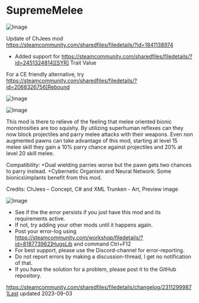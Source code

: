 # SupremeMelee

![Image](https://i.imgur.com/buuPQel.png)

Update of ChJees mod
https://steamcommunity.com/sharedfiles/filedetails/?id=1841138974

- Added support for https://steamcommunity.com/sharedfiles/filedetails/?id=2451324814][SYR] Trait Value

For a CE friendly alternative, try https://steamcommunity.com/sharedfiles/filedetails/?id=2068326756]Rebound

![Image](https://i.imgur.com/pufA0kM.png)

	
![Image](https://i.imgur.com/Z4GOv8H.png)

This mod is there to relieve of the feeling that melee oriented bionic monstrosities are too squishy. By utilizing superhuman reflexes can they now block projectiles and parry melee attacks with their weapons.
Even non augmented pawns can take advantage of this mod, starting at level 15 melee skill they gain a 10% parry chance against projectiles and 20% at level 20 skill melee.

Compatibility:
+Dual wielding parries worse but the pawn gets two chances to parry instead.
+Cybernetic Organism and Neural Network: Some bionics\implants benefit from this mod.

Credits:
ChJees – Concept, C# and XML
Trunken - Art, Preview image

![Image](https://i.imgur.com/PwoNOj4.png)



-  See if the the error persists if you just have this mod and its requirements active.
-  If not, try adding your other mods until it happens again.
-  Post your error-log using https://steamcommunity.com/workshop/filedetails/?id=818773962]HugsLib and command Ctrl+F12
-  For best support, please use the Discord-channel for error-reporting.
-  Do not report errors by making a discussion-thread, I get no notification of that.
-  If you have the solution for a problem, please post it to the GitHub repository.


https://steamcommunity.com/sharedfiles/filedetails/changelog/2311299987]Last updated 2023-09-03
